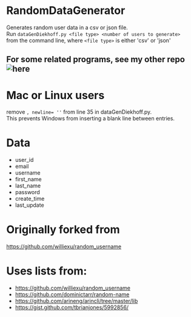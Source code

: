 # RandomDataGenerator
Generates random user data in a csv or json file.  
Run ```dataGenDiekhoff.py <file type> <number of users to generate>```  
from the command line, where `<file type>` is either 'csv' or 'json'  

## For some related programs, see my other repo ![here](https://github.com/BenDiekhoff/5303-DB-Diekhoff/tree/master/A09)

# Mac or Linux users
remove `, newline= ''` from line 35 in dataGenDiekhoff.py.  
This prevents Windows from inserting a blank line between entries.

# Data
- user_id
- email
- username
- first_name
- last_name
- password
- create_time
- last_update

# Originally forked from
https://github.com/williexu/random_username

# Uses lists from:
- https://github.com/williexu/random_username
- https://github.com/dominictarr/random-name
- https://github.com/arineng/arincli/tree/master/lib
- https://gist.github.com/tbrianjones/5992856/
